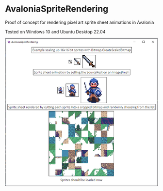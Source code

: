 # AvaloniaSpriteRendering
Proof of concept for rendering pixel art sprite sheet animations in Avalonia

Tested on Windows 10 and Ubuntu Desktop 22.04

![Alt text](AvaloniaSpriteRendering.png)
